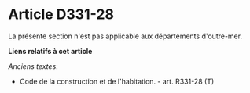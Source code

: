 # Article D331-28

La présente section n'est pas applicable aux départements d'outre-mer.

**Liens relatifs à cet article**

_Anciens textes_:

  - Code de la construction et de l'habitation. - art. R331-28 (T)
